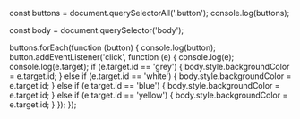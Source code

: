 const buttons = document.querySelectorAll('.button');
console.log(buttons);

const body = document.querySelector('body');

buttons.forEach(function (button) {
  console.log(button);
  button.addEventListener('click', function (e) {
    console.log(e);
    console.log(e.target);
    if (e.target.id == 'grey') {
      body.style.backgroundColor = e.target.id;
    } 
    else if (e.target.id == 'white') {
      body.style.backgroundColor = e.target.id;
    } 
    else if (e.target.id == 'blue') {
      body.style.backgroundColor = e.target.id;
    } 
    else if (e.target.id == 'yellow') {
      body.style.backgroundColor = e.target.id;
    }
  });
});
